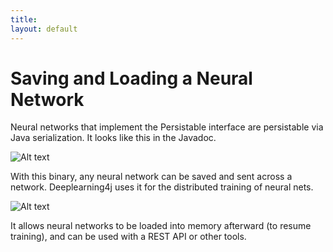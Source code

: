 ```yaml
---
title: 
layout: default
---
```


# Saving and Loading a Neural Network

Neural networks that implement the Persistable interface are persistable via Java serialization. It looks like this in the Javadoc.

![Alt text](../img/persistable.png) 

With this binary, any neural network can be saved and sent across a network. Deeplearning4j uses it for the distributed training of neural nets. 

![Alt text](../img/datasets.png) 

It allows neural networks to be loaded into memory afterward (to resume training), and can be used with a REST API or other tools.

